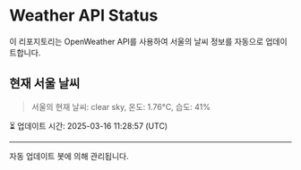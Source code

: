 
# Weather API Status

이 리포지토리는 OpenWeather API를 사용하여 서울의 날씨 정보를 자동으로 업데이트합니다.

## 현재 서울 날씨
> 서울의 현재 날씨: clear sky, 온도: 1.76°C, 습도: 41%

⏳ 업데이트 시간: 2025-03-16 11:28:57 (UTC)

---
자동 업데이트 봇에 의해 관리됩니다.
